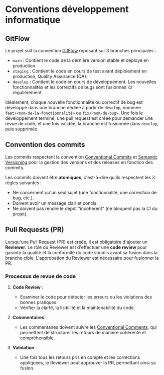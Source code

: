 # Conventions développement informatique

## GitFlow

Le projet suit la convention [GitFlow](https://nvie.com/posts/a-successful-git-branching-model/) reposant sur 3 branches principales :

- `main` : Contient le code de la dernière version stable et déployé en production.
- `staging` : Contient le code en cours de test avant déploiement en production, Quality Assurance (QA).
- `develop` : Contient le code en cours de développement. Les nouvelles fonctionnalités et les correctifs de bugs sont fusionnés ici régulièrement.

Idéalement, chaque nouvelle fonctionnalité ou correctif de bug est développé dans une branche dédiée à partir de `develop`, nommée `feat/<nom-de-la-fonctionnalité>` ou `fix/<nom-du-bug>`. Une fois le développement terminé, une pull request est créée pour demander une revue de code, et une fois validée, la branche est fusionnée dans `develop`, puis supprimée.

## Convention des commits

Les commits respectent la convention [Conventional Commits](https://www.conventionalcommits.org/) et [Semantic Versioning](https://semver.org/) pour la gestion des versions et des releases en fonction des commits.

Les commits doivent être **atomiques**, c'est-à-dire qu'ils respectent les 3 règles suivantes :

- Ne concernent qu'un seul sujet (une fonctionnalité, une correction de bug, etc.).
- Doivent avoir un message clair et concis.
- Ne doivent pas rendre le dépôt "incohérent" (ne bloquent pas la CI du projet).

## Pull Requests (PR)

Lorsqu'une Pull Request (PR) est créée, il est obligatoire d'ajouter un **Reviewer**. Le rôle du Reviewer est d'effectuer une **code review** pour garantir la qualité et la conformité du code soumis avant sa fusion dans la branche cible. L'approbation du Reviewer est nécessaire pour fusionner la PR.

### Processus de revue de code

1. **Code Review** :
   - Examiner le code pour détecter les erreurs ou les violations des bonnes pratiques.
   - Vérifier la clarté, la lisibilité et la maintenabilité du code.

2. **Commentaires** :
   - Les commentaires doivent suivre les [Conventional Comments](https://conventionalcomments.org/), qui permettent de structurer les retours de manière cohérente et compréhensible.

3. **Validation** :
   - Une fois tous les retours pris en compte et les corrections appliquées, le Reviewer peut approuver la PR, permettant ainsi sa fusion.